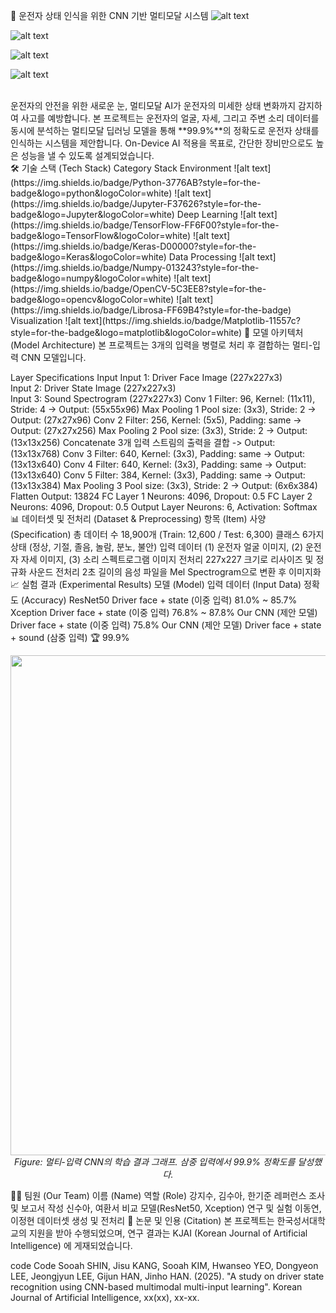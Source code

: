 🚗 운전자 상태 인식을 위한 CNN 기반 멀티모달 시스템
![alt text](https://img.shields.io/badge/AI-Deep%20Learning-blue.svg)

![alt text](https://img.shields.io/badge/Framework-TensorFlow/Keras-orange.svg)

![alt text](https://img.shields.io/badge/Python-3.8+-yellow.svg)

![alt text](https://img.shields.io/badge/Publication-KJAI-brightgreen.svg)

<br>
운전자의 안전을 위한 새로운 눈, 멀티모달 AI가 운전자의 미세한 상태 변화까지 감지하여 사고를 예방합니다.
본 프로젝트는 운전자의 얼굴, 자세, 그리고 주변 소리 데이터를 동시에 분석하는 멀티모달 딥러닝 모델을 통해 **99.9%**의 정확도로 운전자 상태를 인식하는 시스템을 제안합니다. On-Device AI 적용을 목표로, 간단한 장비만으로도 높은 성능을 낼 수 있도록 설계되었습니다.

<br>
🛠️ 기술 스택 (Tech Stack)
Category	Stack
Environment	
![alt text](https://img.shields.io/badge/Python-3776AB?style=for-the-badge&logo=python&logoColor=white)
 ![alt text](https://img.shields.io/badge/Jupyter-F37626?style=for-the-badge&logo=Jupyter&logoColor=white)
Deep Learning	
![alt text](https://img.shields.io/badge/TensorFlow-FF6F00?style=for-the-badge&logo=TensorFlow&logoColor=white)
 ![alt text](https://img.shields.io/badge/Keras-D00000?style=for-the-badge&logo=Keras&logoColor=white)
Data Processing	
![alt text](https://img.shields.io/badge/Numpy-013243?style=for-the-badge&logo=numpy&logoColor=white)
 ![alt text](https://img.shields.io/badge/OpenCV-5C3EE8?style=for-the-badge&logo=opencv&logoColor=white)
 ![alt text](https://img.shields.io/badge/Librosa-FF69B4?style=for-the-badge)
Visualization	
![alt text](https://img.shields.io/badge/Matplotlib-11557c?style=for-the-badge&logo=matplotlib&logoColor=white)
🚀 모델 아키텍처 (Model Architecture)
본 프로젝트는 3개의 입력을 병렬로 처리 후 결합하는 멀티-입력 CNN 모델입니다.

Layer	Specifications
Input	Input 1: Driver Face Image (227x227x3)<br>Input 2: Driver State Image (227x227x3)<br>Input 3: Sound Spectrogram (227x227x3)
Conv 1	Filter: 96, Kernel: (11x11), Stride: 4 -> Output: (55x55x96)
Max Pooling 1	Pool size: (3x3), Stride: 2 -> Output: (27x27x96)
Conv 2	Filter: 256, Kernel: (5x5), Padding: same -> Output: (27x27x256)
Max Pooling 2	Pool size: (3x3), Stride: 2 -> Output: (13x13x256)
Concatenate	3개 입력 스트림의 출력을 결합 -> Output: (13x13x768)
Conv 3	Filter: 640, Kernel: (3x3), Padding: same -> Output: (13x13x640)
Conv 4	Filter: 640, Kernel: (3x3), Padding: same -> Output: (13x13x640)
Conv 5	Filter: 384, Kernel: (3x3), Padding: same -> Output: (13x13x384)
Max Pooling 3	Pool size: (3x3), Stride: 2 -> Output: (6x6x384)
Flatten	Output: 13824
FC Layer 1	Neurons: 4096, Dropout: 0.5
FC Layer 2	Neurons: 4096, Dropout: 0.5
Output Layer	Neurons: 6, Activation: Softmax
📊 데이터셋 및 전처리 (Dataset & Preprocessing)
항목 (Item)	사양 (Specification)
총 데이터 수	18,900개 (Train: 12,600 / Test: 6,300)
클래스	6가지 상태 (정상, 기절, 졸음, 놀람, 분노, 불안)
입력 데이터	(1) 운전자 얼굴 이미지, (2) 운전자 자세 이미지, (3) 소리 스펙트로그램
이미지 전처리	227x227 크기로 리사이즈 및 정규화
사운드 전처리	2초 길이의 음성 파일을 Mel Spectrogram으로 변환 후 이미지화
📈 실험 결과 (Experimental Results)
모델 (Model)	입력 데이터 (Input Data)	정확도 (Accuracy)
ResNet50	Driver face + state (이중 입력)	81.0% ~ 85.7%
Xception	Driver face + state (이중 입력)	76.8% ~ 87.8%
Our CNN (제안 모델)	Driver face + state (이중 입력)	75.8%
Our CNN (제안 모델)	Driver face + state + sound (삼중 입력)	🏆 99.9%
<p align="center">
<img src="path/to/your/graph-image.png" width="800">
<br>
<em>Figure: 멀티-입력 CNN의 학습 결과 그래프. 삼중 입력에서 99.9% 정확도를 달성했다.</em>
</p>
🧑‍💻 팀원 (Our Team)
이름 (Name)	역할 (Role)
강지수, 김수아, 한기준	레퍼런스 조사 및 보고서 작성
신수아, 여환서	비교 모델(ResNet50, Xception) 연구 및 실험
이동연, 이정현	데이터셋 생성 및 전처리
📜 논문 및 인용 (Citation)
본 프로젝트는 한국성서대학교의 지원을 받아 수행되었으며, 연구 결과는 KJAI (Korean Journal of Artificial Intelligence) 에 게재되었습니다.

code
Code
Sooah SHIN, Jisu KANG, Sooah KIM, Hwanseo YEO, Dongyeon LEE, Jeongjyun LEE, Gijun HAN, Jinho HAN. (2025). "A study on driver state recognition using CNN-based multimodal multi-input learning". Korean Journal of Artificial Intelligence, xx(xx), xx-xx.
